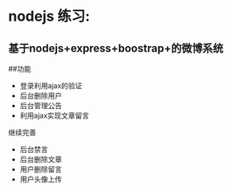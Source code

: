 # nodejs 练习:
## 基于nodejs+express+boostrap+的微博系统

##功能

* 登录利用ajax的验证
* 后台删除用户
* 后台管理公告
* 利用ajax实现文章留言


继续完善
* 后台禁言
* 后台删除文章
* 用户删除留言
* 用户头像上传



